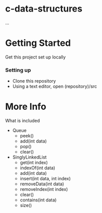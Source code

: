 # c-data-structures
...

# Getting Started
Get this project set up locally
### Setting up
* Clone this repository
* Using a text editor, open (repository)/src

# More Info
What is included

* Queue
  * peek()
  * add(int data)
  * pop()
  * clear()
* SinglyLinkedList
  * get(int index)
  * indexOf(int data)
  * add(int data)
  * insert(int data, int index)
  * removeData(int data)
  * removeIndex(int index)
  * clear()
  * contains(int data)
  * size()
